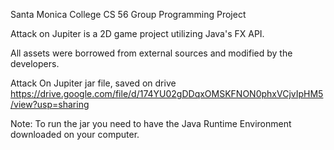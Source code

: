 Santa Monica College CS 56 Group Programming Project

Attack on Jupiter is a 2D game project utilizing Java's FX API.

All assets were borrowed from external sources and modified by the developers.

Attack On Jupiter jar file, saved on drive https://drive.google.com/file/d/174YU02gDDqxOMSKFNON0phxVCjvIpHM5/view?usp=sharing

Note: To run the jar you need to have the Java Runtime Environment downloaded on your computer.
